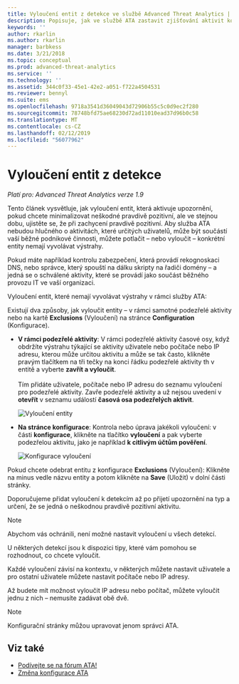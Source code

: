```yaml
---
title: Vyloučení entit z detekce ve službě Advanced Threat Analytics | Dokumentace Microsoftu
description: Popisuje, jak ve službě ATA zastavit zjišťování aktivit konkrétních entit jako podezřelých
keywords: ''
author: rkarlin
ms.author: rkarlin
manager: barbkess
ms.date: 3/21/2018
ms.topic: conceptual
ms.prod: advanced-threat-analytics
ms.service: ''
ms.technology: ''
ms.assetid: 344c0f33-45e1-42e2-a051-f722a4504531
ms.reviewer: bennyl
ms.suite: ems
ms.openlocfilehash: 9718a3541d36049043d72906b55c5c0d9ec2f280
ms.sourcegitcommit: 78748bfd75ae68230d72ad11010ead37d96b0c58
ms.translationtype: MT
ms.contentlocale: cs-CZ
ms.lasthandoff: 02/12/2019
ms.locfileid: "56077962"
---
```

# <a name="excluding-entities-from-detections"></a>Vyloučení entit z detekce

*Platí pro: Advanced Threat Analytics verze 1.9*

Tento článek vysvětluje, jak vyloučení entit, která aktivuje upozornění, pokud chcete minimalizovat neškodné pravdivě pozitivní, ale ve stejnou dobu, ujistěte se, že při zachycení pravdivě pozitivní. Aby služba ATA nebudou hlučného o aktivitách, které určitých uživatelů, může být součástí vaší běžné podnikové činnosti, můžete potlačit – nebo vyloučit – konkrétní entity nemají vyvolávat výstrahy.

Pokud máte například kontrolu zabezpečení, která provádí rekognoskaci DNS, nebo správce, který spouští na dálku skripty na řadiči domény – a jedná se o schválené aktivity, které se provádí jako součást běžného provozu IT ve vaší organizaci.

Vyloučení entit, které nemají vyvolávat výstrahy v rámci služby ATA:

Existují dva způsoby, jak vyloučit entity – v rámci samotné podezřelé aktivity nebo na kartě **Exclusions** (Vyloučení) na stránce **Configuration** (Konfigurace).

- **V rámci podezřelé aktivity**: V rámci podezřelé aktivity časové osy, když obdržíte výstrahu týkající se aktivity uživatele nebo počítače nebo IP adresu, kterou může určitou aktivitu a může se tak často, klikněte pravým tlačítkem na tři tečky na konci řádku podezřelé aktivity th v entitě a vyberte **zavřít a vyloučit**. <br></br>Tím přidáte uživatele, počítače nebo IP adresu do seznamu vyloučení pro podezřelé aktivity. Zavře podezřelé aktivity a už nejsou uvedení v **otevřít** v seznamu událostí **časová osa podezřelých aktivit**.

    ![Vyloučení entity](./media/exclude-in-sa.png)

- **Na stránce konfigurace**:  Kontrola nebo úprava jakékoli vyloučení: v části **konfigurace**, klikněte na tlačítko **vyloučení** a pak vyberte podezřelou aktivitu, jako je například **k citlivým účtům pověření**.

    ![Konfigurace vyloučení](./media/exclusions-config-page.png)

Pokud chcete odebrat entitu z konfigurace **Exclusions** (Vyloučení): Klikněte na minus vedle názvu entity a potom klikněte na **Save** (Uložit) v dolní části stránky.

Doporučujeme přidat vyloučení k detekcím až po přijetí upozornění na typ a určení, že se jedná o neškodnou pravdivě pozitivní aktivitu. 

> [!NOTE]
> Abychom vás ochránili, není možné nastavit vyloučení u všech detekcí. 

U některých detekcí jsou k dispozici tipy, které vám pomohou se rozhodnout, co chcete vyloučit. 

Každé vyloučení závisí na kontextu, v některých můžete nastavit uživatele a pro ostatní uživatele můžete nastavit počítače nebo IP adresy. 

Až budete mít možnost vyloučit IP adresu nebo počítač, můžete vyloučit jednu z nich – nemusíte zadávat obě dvě.

> [!NOTE]
> Konfigurační stránky můžou upravovat jenom správci ATA.


## <a name="see-also"></a>Viz také
- [Podívejte se na fórum ATA!](https://social.technet.microsoft.com/Forums/security/home?forum=mata)
- [Změna konfigurace ATA](modifying-ata-center-configuration.md)
